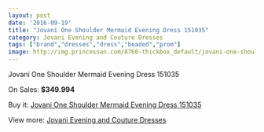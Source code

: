 ```yaml
---
layout: post
date: '2016-09-19'
title: "Jovani One Shoulder Mermaid Evening Dress 151035"
category: Jovani Evening and Couture Dresses
tags: ["brand","dresses","dress","beaded","prom"]
image: http://img.princessan.com/8760-thickbox_default/jovani-one-shoulder-mermaid-evening-dress-151035.jpg
---
```

Jovani One Shoulder Mermaid Evening Dress 151035

On Sales: **$349.994**
<a href="https://www.princessan.com/en/jovani-evening-and-couture-dresses/3848-jovani-one-shoulder-mermaid-evening-dress-151035.html"><amp-img layout="responsive" width="600" height="600" src="//img.princessan.com/8760-thickbox_default/jovani-one-shoulder-mermaid-evening-dress-151035.jpg" alt="Jovani One Shoulder Mermaid Evening Dress 151035 0" /></a>
<a href="https://www.princessan.com/en/jovani-evening-and-couture-dresses/3848-jovani-one-shoulder-mermaid-evening-dress-151035.html"><amp-img layout="responsive" width="600" height="600" src="//img.princessan.com/8761-thickbox_default/jovani-one-shoulder-mermaid-evening-dress-151035.jpg" alt="Jovani One Shoulder Mermaid Evening Dress 151035 1" /></a>

Buy it: [Jovani One Shoulder Mermaid Evening Dress 151035](https://www.princessan.com/en/jovani-evening-and-couture-dresses/3848-jovani-one-shoulder-mermaid-evening-dress-151035.html "Jovani One Shoulder Mermaid Evening Dress 151035")

View more: [Jovani Evening and Couture Dresses](https://www.princessan.com/en/27-jovani-evening-and-couture-dresses "Jovani Evening and Couture Dresses")